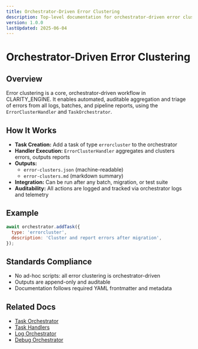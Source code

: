 ```yaml
---
title: Orchestrator-Driven Error Clustering
description: Top-level documentation for orchestrator-driven error clustering in CLARITY_ENGINE, powered by ErrorClusterHandler and TaskOrchestrator.
version: 1.0.0
lastUpdated: 2025-06-04
---
```


# Orchestrator-Driven Error Clustering

## Overview

Error clustering is a core, orchestrator-driven workflow in CLARITY_ENGINE. It enables automated, auditable aggregation and triage of errors from all logs, batches, and pipeline reports, using the `ErrorClusterHandler` and `TaskOrchestrator`.

## How It Works

- **Task Creation:** Add a task of type `errorcluster` to the orchestrator
- **Handler Execution:** `ErrorClusterHandler` aggregates and clusters errors, outputs reports
- **Outputs:**
  - `error-clusters.json` (machine-readable)
  - `error-clusters.md` (markdown summary)
- **Integration:** Can be run after any batch, migration, or test suite
- **Auditability:** All actions are logged and tracked via orchestrator logs and telemetry

## Example

```js
await orchestrator.addTask({
  type: 'errorcluster',
  description: 'Cluster and report errors after migration',
});
```

## Standards Compliance

- No ad-hoc scripts: all error clustering is orchestrator-driven
- Outputs are append-only and auditable
- Documentation follows required YAML frontmatter and metadata

## Related Docs
- [Task Orchestrator](./task-orchestrator.md)
- [Task Handlers](../components/task-handlers.md)
- [Log Orchestrator](./log-orchestrator.md)
- [Debug Orchestrator](./debug-orchestrator.md) 